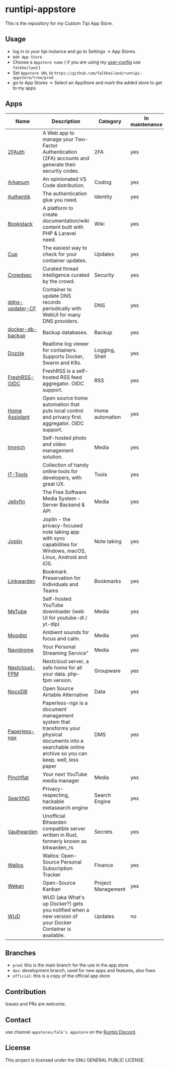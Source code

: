 # runtipi-appstore

This is the repository for my Custom Tipi App Store.

## Usage

- log in to your tipi instance and go to Settings -> App Stores.
- `Add App Store`
- Choose a `Appstore name` ( if you are using my [user-config](https://github.com/falkheiland/user-config) use `falkheiland` )
- Set `Appstore URL` to `https://github.com/falkheiland/runtipi-appstore/tree/prod`
- go to App Stores -> Select an AppStore and mark the added store to get to my apps

## Apps

| Name                                                              | Description                                                                                                                                              | Category           | In maintenance | Port |
| ----------------------------------------------------------------- | -------------------------------------------------------------------------------------------------------------------------------------------------------- | ------------------ | -------------- | ---- |
| [2FAuth](https://docs.2fauth.app)                                 | A Web app to manage your Two-Factor Authentication (2FA) accounts and generate their security codes.                                                     | 2FA                | yes            | 9011 |
| [Arkanum](https://arkanum.dev)                                    | An opinionated VS Code distribution.                                                                                                                     | Coding             | yes            | 8153 |
| [Authentik](https://goauthentik.io)                               | The authentication glue you need.                                                                                                                        | Identity           | yes            | 9000 |
| [Bookstack](https://www.bookstackapp.com)                         | A platform to create documentation/wiki content built with PHP & Laravel need.                                                                           | Wiki               | yes            | 9012 |
| [Cup](https://cup.sergi0g.dev)                                    | The easiest way to check for your container updates.                                                                                                     | Updates            | yes            | 9004 |
| [Crowdsec](https://www.crowdsec.net)                              | Curated thread intelligence curated by the crowd.                                                                                                        | Security           | yes            | 9006 |
| [ddns-updater-CF](https://github.com/qdm12/ddns-updater)          | Container to update DNS records periodically with WebUI for many DNS providers.                                                                          | DNS                | yes            | 9007 |
| [docker-db-backup](https://github.com/tiredofit/docker-db-backup) | Backup databases.                                                                                                                                        | Backup             | yes            | n.a. |
| [Dozzle](https://dozzle.dev)                                      | Realtime log viewer for containers. Supports Docker, Swarm and K8s.                                                                                      | Logging, Shell     | yes            | 9005 |
| [FreshRSS-OIDC](https://freshrss.org)                             | FreshRSS is a self-hosted RSS feed aggregator. OIDC support.                                                                                             | RSS                | yes            | 9003 |
| [Home Assistant](https://www.home-assistant.io)                   | Open source home automation that puts local control and privacy first. aggregator. OIDC support.                                                         | Home automation    | yes            | 9012 |
| [Immich](https://immich.app)                                      | Self-hosted photo and video management solution.                                                                                                         | Media              | yes            | 9008 |
| [IT-Tools](https://it-tools.tech)                                 | Collection of handy online tools for developers, with great UX.                                                                                          | Tools              | yes            | 9013 |
| [Jellyfin](https://jellyfin.org)                                  | The Free Software Media System - Server Backend & API                                                                                                    | Media              | yes            | 9014 |
| [Joplin](https://joplinapp.org)                                   | Joplin - the privacy-focused note taking app with sync capabilities for Windows, macOS, Linux, Android and iOS.                                          | Note taking        | yes            | 9015 |
| [Linkwarden](https://linkwarden.app)                              | Bookmark Preservation for Individuals and Teams                                                                                                          | Bookmarks          | yes            | 9016 |
| [MeTube](https://github.com/alexta69/metube)                      | Self-hosted YouTube downloader (web UI for youtube-dl / yt-dlp)                                                                                          | Media              | yes            | 9017 |
| [Moodist](https://moodist.app)                                    | Ambient sounds for focus and calm.                                                                                                                       | Media              | yes            | 9018 |
| [Navidrome](https://navidrome.org")                               | Your Personal Streaming Service"                                                                                                                         | Media              | yes            | 9019 |
| [Nextcloud-FPM](https://nextcloud.com)                            | Nextcloud server, a safe home for all your data. php-fpm version.                                                                                        | Groupware          | yes            | 9002 |
| [NocoDB](https://nocodb.com)                                      | Open Source Airtable Alternative                                                                                                                         | Data               | yes            | 9020 |
| [Paperless-ngx](https://docs.paperless-ngx.com)                   | Paperless-ngx is a document management system that transforms your physical documents into a searchable online archive so you can keep, well, less paper | DMS                | yes            | 9009 |
| [Pinchflat](https://github.com/kieraneglin/pinchflat)             | Your next YouTube media manager                                                                                                                          | Media              | yes            | 9021 |
| [SearXNG](https://docs.searxng.org)                               | Privacy-respecting, hackable metasearch engine                                                                                                           | Search Engine      | yes            | 9022 |
| [Vaultwarden](https://github.com/dani-garcia/vaultwarden)         | Unofficial Bitwarden compatible server written in Rust, formerly known as bitwarden_rs                                                                   | Secrets            | yes            | 9010 |
| [Wallos](https://wallosapp.com)                                   | Wallos: Open-Source Personal Subscription Tracker                                                                                                        | Finance            | yes            | 9023 |
| [Wekan](https://wekan.github.io)                                  | Open-Source Kanban                                                                                                                                       | Project Management | yes            | 9024 |
| [WUD](https://getwud.github.io/wud)                               | WUD (aka What's up Docker?) gets you notified when a new version of your Docker Container is available.                                                  | Updates            | no             | 9001 |

## Branches

- `prod`: this is the main branch for the use in the app store
- `dev`: development branch, used for new apps and features, also fixes
- `official`: this is a copy of the official app store

## Contribution

Issues and PRs are welcome.

## Contact

use channel `appstores/falk's appstore` on the [Runtipi Discord](https://discord.gg/Bu9qEPnHsc).

## License

This project is licensed under the GNU GENERAL PUBLIC LICENSE.
